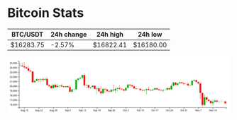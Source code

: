 # Bitcoin Stats

BTC/USDT|24h change|24h high|24h low|
|---|---|---|---|
|$16283.75|-2.57%|$16822.41|$16180.00|

<img src="./chart.svg">
